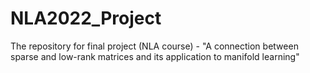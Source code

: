 # NLA2022_Project
The repository for final project (NLA course) - "A connection between sparse and low-rank matrices and its application to manifold learning" 
